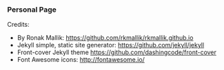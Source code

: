 
### Personal Page

Credits:
* By Ronak Mallik: https://github.com/rkmallik/rkmallik.github.io
* Jekyll simple, static site generator: https://github.com/jekyll/jekyll
* Front-cover Jekyll theme https://github.com/dashingcode/front-cover
* Font Awesome icons: http://fontawesome.io/

